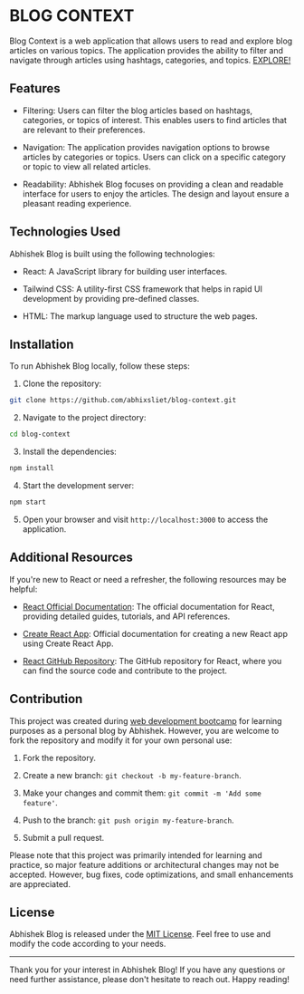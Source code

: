 # BLOG CONTEXT

Blog Context is a web application that allows users to read and explore blog articles on various topics. The application provides the ability to filter and navigate through articles using hashtags, categories, and topics. [EXPLORE!](https://view-blog-context.vercel.app/)

## Features

- Filtering: Users can filter the blog articles based on hashtags, categories, or topics of interest. This enables users to find articles that are relevant to their preferences.

- Navigation: The application provides navigation options to browse articles by categories or topics. Users can click on a specific category or topic to view all related articles.

- Readability: Abhishek Blog focuses on providing a clean and readable interface for users to enjoy the articles. The design and layout ensure a pleasant reading experience.

## Technologies Used

Abhishek Blog is built using the following technologies:

- React: A JavaScript library for building user interfaces.

- Tailwind CSS: A utility-first CSS framework that helps in rapid UI development by providing pre-defined classes.

- HTML: The markup language used to structure the web pages.

## Installation

To run Abhishek Blog locally, follow these steps:

1. Clone the repository:

```bash
git clone https://github.com/abhixsliet/blog-context.git
```

2. Navigate to the project directory:

```bash
cd blog-context
```

3. Install the dependencies:

```bash
npm install
```

4. Start the development server:

```bash
npm start
```

5. Open your browser and visit `http://localhost:3000` to access the application.

## Additional Resources

If you're new to React or need a refresher, the following resources may be helpful:

- [React Official Documentation](https://reactjs.org/docs): The official documentation for React, providing detailed guides, tutorials, and API references.

- [Create React App](https://create-react-app.dev/docs/getting-started/): Official documentation for creating a new React app using Create React App.

- [React GitHub Repository](https://github.com/facebook/react): The GitHub repository for React, where you can find the source code and contribute to the project.

## Contribution

This project was created during [web development bootcamp](https://github.com/abhiXsliet/webDevelopment-Bootcamp) for learning purposes as a personal blog by Abhishek. However, you are welcome to fork the repository and modify it for your own personal use:

1. Fork the repository.

2. Create a new branch: `git checkout -b my-feature-branch`.

3. Make your changes and commit them: `git commit -m 'Add some feature'`.

4. Push to the branch: `git push origin my-feature-branch`.

5. Submit a pull request.

Please note that this project was primarily intended for learning and practice, so major feature additions or architectural changes may not be accepted. However, bug fixes, code optimizations, and small enhancements are appreciated.

## License

Abhishek Blog is released under the [MIT License](LICENSE). Feel free to use and modify the code according to your needs.

---

Thank you for your interest in Abhishek Blog! If you have any questions or need further assistance, please don't hesitate to reach out. Happy reading!